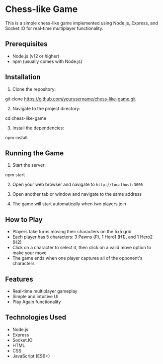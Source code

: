 # Chess-like Game

This is a simple chess-like game implemented using Node.js, Express, and Socket.IO for real-time multiplayer functionality.

## Prerequisites

- Node.js (v12 or higher)
- npm (usually comes with Node.js)

## Installation

1. Clone the repository:

git clone https://github.com/yourusername/chess-like-game.git

2. Navigate to the project directory:

cd chess-like-game

3. Install the dependencies:

npm install

## Running the Game

1. Start the server:

npm start

2. Open your web browser and navigate to `http://localhost:3000`

3. Open another tab or window and navigate to the same address

4. The game will start automatically when two players join

## How to Play

- Players take turns moving their characters on the 5x5 grid
- Each player has 5 characters: 3 Pawns (P), 1 Hero1 (H1), and 1 Hero2 (H2)
- Click on a character to select it, then click on a valid move option to make your move
- The game ends when one player captures all of the opponent's characters

## Features

- Real-time multiplayer gameplay
- Simple and intuitive UI
- Play Again functionality

## Technologies Used

- Node.js
- Express
- Socket.IO
- HTML
- CSS
- JavaScript (ES6+)


